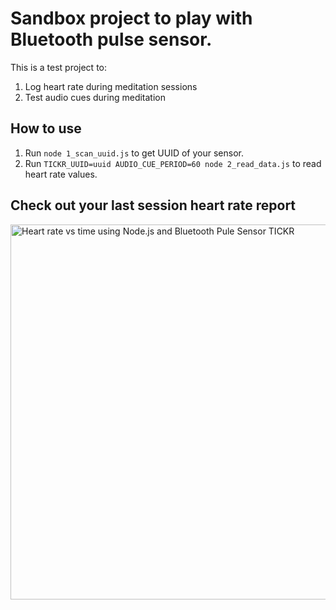 # Sandbox project to play with Bluetooth pulse sensor.

This is a test project to:

1. Log heart rate during meditation sessions
2. Test audio cues during meditation

## How to use

1. Run `node 1_scan_uuid.js` to get UUID of your sensor.
2. Run `TICKR_UUID=uuid AUDIO_CUE_PERIOD=60 node 2_read_data.js` to read heart rate values.

## Check out your last session heart rate report

<img src="https://cloud.githubusercontent.com/assets/768070/26522758/f4d508b8-4307-11e7-8764-ce1392c8e8d1.png" width="600px" alt="Heart rate vs time using Node.js and Bluetooth Pule Sensor TICKR">
